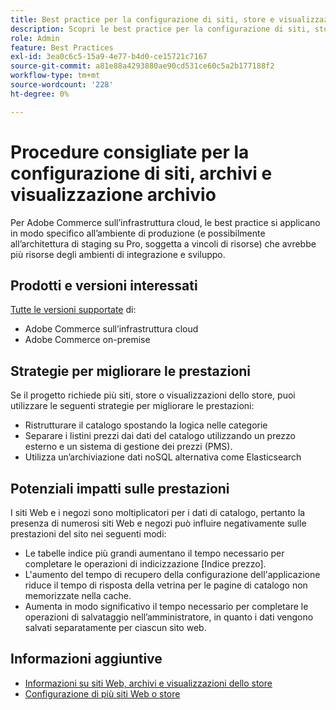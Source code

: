 ```yaml
---
title: Best practice per la configurazione di siti, store e visualizzazioni dello store
description: Scopri le best practice per la configurazione di siti, store e visualizzazioni dello store per massimizzare le prestazioni del sito.
role: Admin
feature: Best Practices
exl-id: 3ea0c6c5-15a9-4e77-b4d0-ce15721c7167
source-git-commit: a81e88a4293880ae90cd531ce60c5a2b177188f2
workflow-type: tm+mt
source-wordcount: '228'
ht-degree: 0%

---
```


# Procedure consigliate per la configurazione di siti, archivi e visualizzazione archivio

Per Adobe Commerce sull’infrastruttura cloud, le best practice si applicano in modo specifico all’ambiente di produzione (e possibilmente all’architettura di staging su Pro, soggetta a vincoli di risorse) che avrebbe più risorse degli ambienti di integrazione e sviluppo.

## Prodotti e versioni interessati

[Tutte le versioni supportate](../../../release/versions.md) di:

- Adobe Commerce sull’infrastruttura cloud
- Adobe Commerce on-premise

## Strategie per migliorare le prestazioni

Se il progetto richiede più siti, store o visualizzazioni dello store, puoi utilizzare le seguenti strategie per migliorare le prestazioni:

- Ristrutturare il catalogo spostando la logica nelle categorie
- Separare i listini prezzi dai dati del catalogo utilizzando un prezzo esterno e un sistema di gestione dei prezzi (PMS).
- Utilizza un’archiviazione dati noSQL alternativa come Elasticsearch

## Potenziali impatti sulle prestazioni

I siti Web e i negozi sono moltiplicatori per i dati di catalogo, pertanto la presenza di numerosi siti Web e negozi può influire negativamente sulle prestazioni del sito nei seguenti modi:

- Le tabelle indice più grandi aumentano il tempo necessario per completare le operazioni di indicizzazione [Indice prezzo].
- L&#39;aumento del tempo di recupero della configurazione dell&#39;applicazione riduce il tempo di risposta della vetrina per le pagine di catalogo non memorizzate nella cache.
- Aumenta in modo significativo il tempo necessario per completare le operazioni di salvataggio nell’amministratore, in quanto i dati vengono salvati separatamente per ciascun sito web.


## Informazioni aggiuntive

- [Informazioni su siti Web, archivi e visualizzazioni dello store](https://devdocs.magento.com/cloud/configure/configure-best-practices.html#sites)
- [Configurazione di più siti Web o store](https://devdocs.magento.com/cloud/project/project-multi-sites.html)
